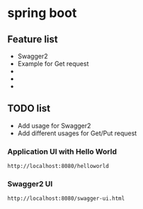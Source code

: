 # spring boot

## Feature list
- Swagger2
- Example for Get request
- 
- 
- 

## TODO list
- Add usage for Swagger2
- Add different usages for Get/Put request

### Application UI with Hello World
```
http://localhost:8080/helloworld
```

### Swagger2 UI
```
http://localhost:8080/swagger-ui.html
```